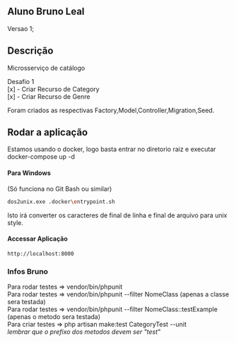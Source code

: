 ## Aluno Bruno Leal
Versao 1;

## Descrição
Microsserviço de catálogo

Desafio 1  
[x] - Criar Recurso de Category  
[x] - Criar Recurso de Genre

Foram criados as respectivas Factory,Model,Controller,Migration,Seed.

## Rodar a aplicação

Estamos usando o docker, logo basta entrar no diretorio raiz e executar  
docker-compose up -d

#### Para Windows
(Só funciona no Git Bash ou similar)
```bash
dos2unix.exe .docker\entrypoint.sh
```
Isto irá converter os caracteres de final de linha e final de arquivo para unix style.

#### Accessar Aplicação
```
http://localhost:8000
```

### Infos Bruno

Para rodar testes => vendor/bin/phpunit  
Para rodar testes => vendor/bin/phpunit --filter NomeClass (apenas a classe sera testada)  
Para rodar testes => vendor/bin/phpunit --filter NomeClass::testExample (apenas o metodo sera testada)  
Para criar testes => php artisan make:test CategoryTest --unit  
*lembrar que o prefixo dos metodos devem ser "test"* 
